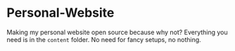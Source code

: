 # Personal-Website
Making my personal website open source because why not? Everything you need is in the `content` folder.
No need for fancy setups, no nothing.

